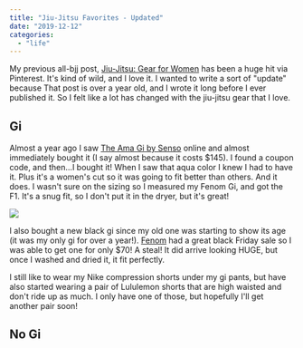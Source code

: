 ```yaml
---
title: "Jiu-Jitsu Favorites - Updated"
date: "2019-12-12"
categories: 
  - "life"
---
```


My previous all-bjj post, [Jiu-Jitsu: Gear for Women](https://kaleighblogs.com/2017/12/jiu-jitsu-gear-women/) has been a huge hit via Pinterest. It's kind of wild, and I love it. I wanted to write a sort of "update" because That post is over a year old, and I wrote it long before I ever published it. So I felt like a lot has changed with the jiu-jitsu gear that I love.

## Gi

Almost a year ago I saw [The Ama Gi by Senso](https://sensobjj.com/collections/gis-kimonos/products/ama-gi) online and almost immediately bought it (I say almost because it costs $145). I found a coupon code, and then...I bought it! When I saw that aqua color I knew I had to have it. Plus it's a women's cut so it was going to fit better than others. And it does. I wasn't sure on the sizing so I measured my Fenom Gi, and got the F1. It's a snug fit, so I don't put it in the dryer, but it's great!

![](https://i1.wp.com/kaleighblogs.com/wp-content/uploads/2019/01/IMG_20180302_175840.jpg?fit=768%2C1024&ssl=1)

I also bought a new black gi since my old one was starting to show its age (it was my only gi for over a year!). [Fenom](https://fenomkimonos.com/products.html) had a great black Friday sale so I was able to get one for only $70! A steal! It did arrive looking HUGE, but once I washed and dried it, it fit perfectly.

I still like to wear my Nike compression shorts under my gi pants, but have also started wearing a pair of Lululemon shorts that are high waisted and don't ride up as much. I only have one of those, but hopefully I'll get another pair soon!

## No Gi
